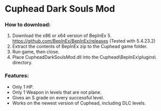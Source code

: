 # Cuphead Dark Souls Mod

### How to download:

  1.   Download the x86 or x64 version of BepInEx 5. https://github.com/BepInEx/BepInEx/releases (Tested with 5.4.23.2)
  2.   Extract the contents of BepInEx zip to the Cuphead game folder.
  3.   Run game, then close.
  4.   Place CupheadDarkSoulsMod.dll into the Cuphead\BepInEx\plugins\ directory.

### Features:

- Only 1 HP.
- Only 1 Weapon in levels that are not plane.
- Gives an S grade on every successful level.
- Works on the newest version of Cuphead, including DLC levels.
